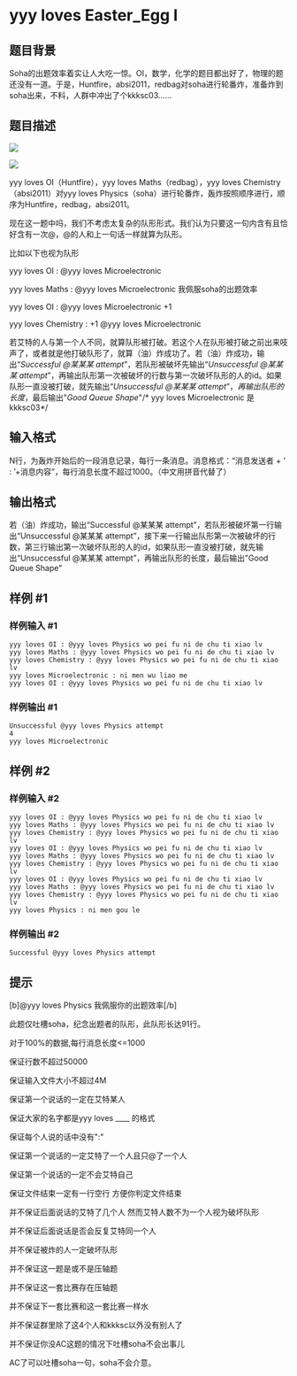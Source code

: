 # yyy loves Easter_Egg I

## 题目背景

Soha的出题效率着实让人大吃一惊。OI，数学，化学的题目都出好了，物理的题还没有一道。于是，Huntfire，absi2011，redbag对soha进行轮番炸，准备炸到soha出来，不料，人群中冲出了个kkksc03……

     

## 题目描述

 ![](https://cdn.luogu.com.cn/upload/pic/1456.png) 

 ![](https://cdn.luogu.com.cn/upload/pic/1455.png) 

yyy loves OI（Huntfire），yyy loves Maths（redbag），yyy loves Chemistry（absi2011）对yyy loves Physics（soha）进行轮番炸，轰炸按照顺序进行，顺序为Huntfire，redbag，absi2011。

现在这一题中吗，我们不考虑太复杂的队形形式。我们认为只要这一句内含有且恰好含有一次@，@的人和上一句话一样就算为队形。

比如以下也视为队形

yyy loves OI : @yyy loves Microelectronic

yyy loves Maths : @yyy loves Microelectronic 我佩服soha的出题效率

yyy loves OI : @yyy loves Microelectronic +1

yyy loves Chemistry : +1 @yyy loves Microelectronic

若艾特的人与第一个人不同，就算队形被打破。若这个人在队形被打破之前出来吱声了，或者就是他打破队形了，就算（油）炸成功了。若（油）炸成功，输出“*Successful @某某某 attempt*”，若队形被破坏先输出“*Unsuccessful @某某某 attempt*”，再输出队形第一次被破坏的行数与第一次破坏队形的人的id。如果队形一直没被打破，就先输出“*Unsuccessful @某某某 attempt*”，*再输出队形的长度*，最后输出"*Good Queue Shape*"/\* yyy loves Microelectronic 是kkksc03\*/


## 输入格式

N行，为轰炸开始后的一段消息记录，每行一条消息。消息格式：“消息发送者 + ‘ : ’+消息内容”，每行消息长度不超过1000。（中文用拼音代替了）


## 输出格式

若（油）炸成功，输出“Successful @某某某 attempt”，若队形被破坏第一行输出“Unsuccessful @某某某 attempt”，接下来一行输出队形第一次被破坏的行数，第三行输出第一次破坏队形的人的id，如果队形一直没被打破，就先输出“Unsuccessful @某某某 attempt”，再输出队形的长度，最后输出"Good Queue Shape"


## 样例 #1

### 样例输入 #1
```
yyy loves OI : @yyy loves Physics wo pei fu ni de chu ti xiao lv
yyy loves Maths : @yyy loves Physics wo pei fu ni de chu ti xiao lv
yyy loves Chemistry : @yyy loves Physics wo pei fu ni de chu ti xiao lv
yyy loves Microelectronic : ni men wu liao me 
yyy loves OI : @yyy loves Physics wo pei fu ni de chu ti xiao lv

```

### 样例输出 #1

```
Unsuccessful @yyy loves Physics attempt
4
yyy loves Microelectronic
```

## 样例 #2

### 样例输入 #2
```
yyy loves OI : @yyy loves Physics wo pei fu ni de chu ti xiao lv
yyy loves Maths : @yyy loves Physics wo pei fu ni de chu ti xiao lv
yyy loves Chemistry : @yyy loves Physics wo pei fu ni de chu ti xiao lv
yyy loves OI : @yyy loves Physics wo pei fu ni de chu ti xiao lv
yyy loves Maths : @yyy loves Physics wo pei fu ni de chu ti xiao lv
yyy loves Chemistry : @yyy loves Physics wo pei fu ni de chu ti xiao lv
yyy loves OI : @yyy loves Physics wo pei fu ni de chu ti xiao lv
yyy loves Maths : @yyy loves Physics wo pei fu ni de chu ti xiao lv
yyy loves Chemistry : @yyy loves Physics wo pei fu ni de chu ti xiao lv
yyy loves Physics : ni men gou le 

```

### 样例输出 #2

```
Successful @yyy loves Physics attempt
```

## 提示

[b]@yyy loves Physics 我佩服你的出题效率[/b]

此题仅吐槽soha，纪念出题者的队形，此队形长达91行。

对于100%的数据,每行消息长度<=1000

保证行数不超过50000

保证输入文件大小不超过4M

保证第一个说话的一定在艾特某人

保证大家的名字都是yyy loves \_\_\_\_ 的格式

保证每个人说的话中没有":"

保证第一个说话的一定艾特了一个人且只@了一个人

保证第一个说话的一定不会艾特自己

保证文件结束一定有一行空行 方便你判定文件结束

并不保证后面说话的艾特了几个人 然而艾特人数不为一个人视为破坏队形

并不保证后面说话是否会反复艾特同一个人

并不保证被炸的人一定破坏队形

并不保证这一题是或不是压轴题

并不保证这一套比赛存在压轴题

并不保证下一套比赛和这一套比赛一样水

并不保证群里除了这4个人和kkksc以外没有别人了

并不保证你没AC这题的情况下吐槽soha不会出事儿

AC了可以吐槽soha一句，soha不会介意。

